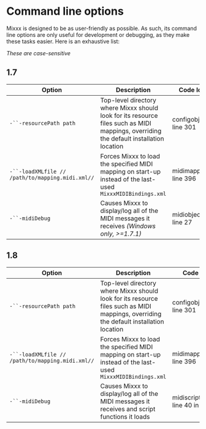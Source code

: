 # Command line options

Mixxx is designed to be as user-friendly as possible. As such, its
command line options are only useful for development or debugging, as
they make these tasks easier. Here is an exhaustive list:

*These are case-sensitive*

## 1.7

| Option                                           | Description                                                                                                                            | Code location              |
| ------------------------------------------------ | -------------------------------------------------------------------------------------------------------------------------------------- | -------------------------- |
| `-``-resourcePath path`                          | Top-level directory where Mixxx should look for its resource files such as MIDI mappings, overriding the default installation location | configobject.cpp, line 301 |
| `-``-loadXMLfile // /path/to/mapping.midi.xml//` | Forces Mixxx to load the specified MIDI mapping on start-up instead of the last-used `MixxxMIDIBindings.xml`                           | midimapping.cpp, line 396  |
| `-``-midiDebug`                                  | Causes Mixxx to display/log all of the MIDI messages it receives *(Windows only, \>=1.7.1)*                                            | midiobjectwin.cpp, line 27 |

## 1.8

| Option                                           | Description                                                                                                                            | Code location                              |
| ------------------------------------------------ | -------------------------------------------------------------------------------------------------------------------------------------- | ------------------------------------------ |
| `-``-resourcePath path`                          | Top-level directory where Mixxx should look for its resource files such as MIDI mappings, overriding the default installation location | configobject.cpp, line 301                 |
| `-``-loadXMLfile // /path/to/mapping.midi.xml//` | Forces Mixxx to load the specified MIDI mapping on start-up instead of the last-used `MixxxMIDIBindings.xml`                           | midimapping.cpp, line 396                  |
| `-``-midiDebug`                                  | Causes Mixxx to display/log all of the MIDI messages it receives and script functions it loads                                         | midiscriptengine.cpp, line 40 in PM branch |
